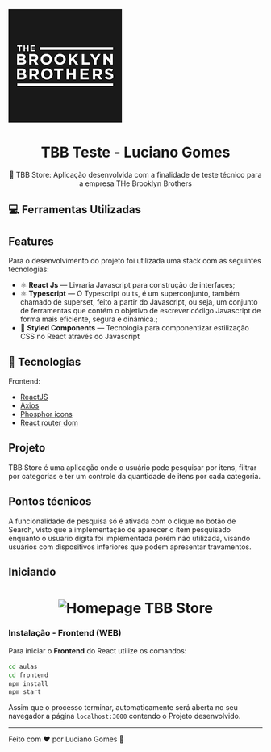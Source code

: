 ![The Brooklyn Brothers logo](https://raw.githubusercontent.com/devlcgomes/test-the-brooklyn-brothers-frontend/main/src/assets/tbb.png)

<h1 align="center"> TBB Teste - Luciano Gomes </h1>
<p align="center"> 🚀 TBB Store: Aplicação desenvolvida com a finalidade de teste técnico para a empresa THe Brooklyn Brothers
 </p>

## :computer: Ferramentas Utilizadas

## Features

Para o desenvolvimento do projeto foi utilizada uma stack com as seguintes tecnologias:

- ⚛️ **React Js** — Livraria Javascript para construção de interfaces;
- ⚛️ **Typescript** — O Typescript ou ts, é um superconjunto, também chamado de superset, feito a partir do Javascript, ou seja, um conjunto de ferramentas que contém o objetivo de escrever código Javascript de forma mais eficiente, segura e dinâmica.;
- 💅 **Styled Components** — Tecnologia para componentizar estilização CSS no React através do Javascript

## 🚀 Tecnologias

Frontend:

- [ReactJS](https://pt-br.reactjs.org/)
- [Axios](https://github.com/axios/axios)
- [Phosphor icons](https://phosphoricons.com/)
- [React router dom](https://www.npmjs.com/package/react-router-dom)

## Projeto

TBB Store é uma aplicação onde o usuário pode pesquisar por itens, filtrar por categorias e ter um controle da quantidade de itens por cada categoria.

## Pontos técnicos

A funcionalidade de pesquisa só é ativada com o clique no botão de Search, visto que a implementação de aparecer o item pesquisado enquanto o usuario digita foi implementada porém não utilizada, visando usuários com dispositivos inferiores que podem apresentar travamentos.

## Iniciando

<h1 align="center"><img align="center" src="[./github_assets/frontend_home.png](https://raw.githubusercontent.com/devlcgomes/test-the-brooklyn-brothers-frontend/main/src/assets/homepage.png)" alt="Homepage TBB Store" width="700"></img></h1>

### Instalação - Frontend (WEB)

Para iniciar o **Frontend** do React utilize os comandos:

```bash
cd aulas
cd frontend
npm install
npm start
```

Assim que o processo terminar, automaticamente será aberta no seu navegador a página `localhost:3000` contendo o Projeto desenvolvido.

---

Feito com ♥ por Luciano Gomes 👋
